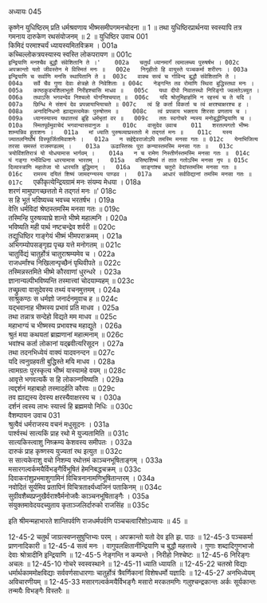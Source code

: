 अध्यायः 045

कृष्णेन युधिष्ठिरम् प्रति धर्मश्रवणाय भीष्मसमीपगमनचोदना ॥ 1 ॥ तथा युधिष्ठिरप्रार्थनया स्वस्यापि तत्र गमनाय दारुकेण रथसंयोजनम् ॥ 2 ॥
युधिष्ठिर उवाच 	001  
किमिदं परमाश्चर्यं ध्यायस्यमितविक्रम ।	001a  
कच्चिल्लोकत्रयस्यास्य स्वस्ति लोकपरायण ॥	001c  
`इन्द्रियाणि मनश्चैव बुद्धौ संवेशितानि ते ।'	002a  
चतुर्थं ध्यानमार्गं त्वमालम्ब्य पुरुषर्षभ ।	002c  
अपक्रान्तो यतो जीवस्तेन मे विस्मितं मनः ॥	002e  
निगृहीतो हि वायुस्ते पञ्चकर्मा शरीरगः ।	003a  
इन्द्रियाणि च सर्वाणि मनसि स्थापितानि ते ॥	003c  
वाक्च सत्वं च गोविन्द बुद्धौ संवेशितानि ते ।	004a  
सर्वे चैव गुणा देवाः क्षेत्रज्ञे ते निवेशिताः ॥	004c  
नेङ्गन्ति तव रोमाणि स्थिरा बुद्धिस्तथा मनः ।	005a  
काष्ठकुड्यशिलाभूतो निरीहश्चासि माधव ॥	005c  
यथा दीपो निवातस्थो निरिङ्गो ज्वलतेऽच्युत ।	006a  
तथाऽसि भगवन्देव निश्चलो योगनिश्चयात् ॥	006c  
यदि श्रोतुमिहार्हामि न रहस्यं च ते यदि ।	007a  
छिन्धि मे संशयं देव प्रपन्नायाभियाचते ॥	007c  
त्वं हि कर्ता विकर्ता च त्वं क्षरश्चाक्षरश्च ह ।	008a  
अनादिनिधनो ह्याद्यस्त्वमेकः पुरुषोत्तम ॥	008c  
त्वं प्रपन्नाय भक्ताय शिरसा प्रणताय च ।	009a  
ध्यानस्यास्य यथातत्त्वं ब्रूहि धर्मभृतां वर ॥	009c  
ततः स्वगोचरे न्यस्य मनोबुद्धीन्द्रियाणि च ।	010a  
स्मितपूर्वमुवाचेदं भगवान्वासवानुजः ॥	010c  
वासुदेव उवाच 	011  
शरतल्पगतो भीष्मः शाम्यन्निव हुताशनः ।	011a  
मां ध्याति पुरुषव्याघ्रस्ततो मे तद्गतं मनः ॥	011c  
यस्य ज्यातलनिर्घोषं विस्फूर्जितमिवाशनेः ।	012a  
न सहेद्देवराजोऽपि तमस्मि मनसा गतः ॥	012c  
येनाभिजित्य तरसा समस्तं राजमण्डलम् ।	013a  
ऊढास्तिस्रः पुरा कन्यास्तमस्मि मनसा गतः ॥	013c  
त्रयोविंशतिरात्रं यो योधयामास भार्गवम् ।	014a  
न च रामेण निस्तीर्णस्तमस्मि मनसा गतः ॥	014c  
यं गङ्गा गर्भविधिना धारयामास भारतम् ।	015a  
वसिष्ठशिष्यं तं तात गतोऽस्मि मनसा नृप ॥	015c  
दिव्यास्त्राणि महातेजा यो धारयति बुद्धिमान् ।	016a  
साङ्गांश्च चतुरो वेदांस्तमस्मि मनसा गतः ॥	016c  
रामस्य दयितं शिष्यं जामदग्न्यस्य पाण्डव ।	017a  
आधारं सर्वविद्यानां तमस्मि मनसा गतः ॥	017c  
`एकीकृत्येन्द्रियग्रामं मनः संयम्य मेधया ।	018a  
शरणं मामुपागच्छत्ततो मे तद्गतं मनः ॥'	018c  
स हि भूतं भविष्यच्च भवच्च भरतर्षभ ।	019a  
वेत्ति धर्मविदां श्रेष्ठस्तमस्मि मनसा गतः ॥	019c  
तस्मिन्हि पुरुषव्याघ्रे शान्ते भीष्मे महात्मनि ।	020a  
भविष्यति मही पार्थ नष्टचन्द्रेव शर्वरी ॥	020c  
तद्युधिष्ठिर गाङ्गेयं भीष्मं भीमपराक्रमम् ।	021a  
अभिगम्योपसङ्गृह्य पृच्छ यत्ते मनोगतम् ॥	021c  
चातुर्विद्यं चातुर्होत्रं चातुराश्रम्यमेव च ।	022a  
राजधर्मांश्च निखिलान्पृच्छैनं पृथिवीपते ॥	022c  
तस्मिन्नस्तमिते भीष्मे कौरवाणां धुरन्धरे ।	023a  
ज्ञानान्यल्पीभविष्यन्ति तस्मात्त्वां चोदयाम्यहम् ॥	023c  
तच्छ्रुत्वा वासुदेवस्य तथ्यं वचनमुत्तमम् ।	024a  
साश्रुकण्ठः स धर्मज्ञो जनार्दनमुवाच ह ॥	024c  
यद्भवानाह भीष्मस्य प्रभावं प्रति माधव ।	025a  
तथा तन्नात्र सन्देहो विद्यते मम माधव ॥	025c  
महाभाग्यं च भीष्मस्य प्रभावश्च महाद्युते ।	026a  
श्रुतं मया कथयतां ब्राह्मणानां महात्मनाम् ॥	026c  
भवांश्च कर्ता लोकानां यद्ब्रवीत्यरिसूदन ।	027a  
तथा तदनभिध्येयं वाक्यं यादवनन्दन ॥	027c  
यदि त्वनुग्रहवती बुद्धिस्ते मयि माधव ।	028a  
त्वामग्रतः पुरस्कृत्य भीष्मं यास्यामहे वयम् ॥	028c  
आवृत्ते भगवत्यर्के स हि लोकान्गमिष्यति ।	029a  
त्वद्दर्शनं महाबाहो तस्मादर्हति कौरवः ॥	029c  
तव ह्याद्यस्य देवस्य क्षरस्यैवाक्षरस्य च ।	030a  
दर्शनं त्वस्य लाभः स्यात्त्वं हि ब्रह्ममयो निधिः ॥	030c  
वैशम्पायन उवाच 	031  
श्रुत्वैवं धर्मराजस्य वचनं मधुसूदनः ।	031a  
पार्श्वस्थं सात्यकिं प्राह रथो मे युज्यतामिति ॥	031c  
सात्यकिस्त्वाशु निष्क्रम्य केशवस्य समीपतः ।	032a  
दारुकं प्राह कृष्णस्य युज्यतां रथ इत्युत ॥	032c  
स सात्यकेराशु वचो निशम्य रथोत्तमं काञ्चनभूषिताङ्गम् ।	033a  
मसारगल्वर्कमयैर्विभङ्गैर्विभूषितं हेमनिबद्धचक्रम् ॥	033c  
दिवाकरांशुप्रभमाशुगामिनं विचित्रनानामणिभूषितान्तरम् ।	034a  
नवोदितं सूर्यमिव प्रतापिनं विचित्रतार्क्ष्यध्वजिनं पताकिनम् ॥	034c  
सुग्रीवशैब्यप्रप्नुखैर्वराश्वैर्मनोजवैः काञ्चनभूषिताङ्गैः ।	035a  
संयुक्तमावेदयदच्युताय कृताञ्जलिर्दारुको राजसिंह ॥ 	035c  

इति श्रीमन्महाभारते शान्तिपर्वणि राजधर्मपर्वणि पञ्चचत्वारिंशोऽध्यायः ॥ 45 ॥

12-45-2 चतुर्थं जाग्रत्स्वप्नसुषुप्तिभ्यः परम् । अपक्रान्तो यतो देव इति झ. पाठः ॥ 12-45-3 पञ्चकर्मा प्राणनादिकारी ॥ 12-45-4 सत्वं मनः । वागुपलक्षितानीन्द्रियाणि च बुद्धौ महत्तत्त्वे । गुणाः शब्दादिगुणभाजो देवाः श्रोत्रादीनि इन्द्रियाणि ॥ 12-45-5 नेङ्गन्ति न कम्पन्ते । निरीहो निश्चेष्टः ॥ 12-45-6 निरिङ्गः अचलः ॥ 12-45-10 गोचरे स्वस्वस्थाने ॥ 12-45-11 ध्याति ध्यायति ॥ 12-45-22 चतस्रो विद्याः धर्मार्थकाममोक्षविद्याः सर्ववर्णसाधारणाः चातुर्होत्रं त्रैवर्णिकानां विशेषधर्मो यज्ञादिः ॥ 12-45-27 अनभिध्येयम् अविचारणीयम् ॥ 12-45-33 मसारगल्वर्कमयैर्विभङ्गैः मसारो मरकतमणिः गलुश्चन्द्रकान्तः अर्कः सूर्यकान्तः तन्मयैः विभङ्गैः विस्तरैः ॥

